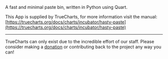 A fast and minimal paste bin, written in Python using Quart.

This App is supplied by TrueCharts, for more information visit the manual: [https://truecharts.org/docs/charts/incubator/hasty-paste](https://truecharts.org/docs/charts/incubator/hasty-paste)

---

TrueCharts can only exist due to the incredible effort of our staff.
Please consider making a [donation](https://truecharts.org/docs/about/sponsor) or contributing back to the project any way you can!
